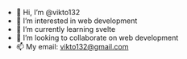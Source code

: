 - 👋 Hi, I’m @vikto132
- 👀 I’m interested in web development
- 🌱 I’m currently learning svelte
- 💞️ I’m looking to collaborate on web development
- 📫 My email: vikto132@gmail.com

<!---
vikto132/vikto132 is a ✨ special ✨ repository because its `README.md` (this file) appears on your GitHub profile.
You can click the Preview link to take a look at your changes.
--->
